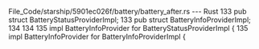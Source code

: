 File_Code/starship/5901ec026f/battery/battery_after.rs --- Rust
133 pub struct BatteryStatusProviderImpl;                                                                                                                    133 pub struct BatteryInfoProviderImpl;
134                                                                                                                                                          134 
135 impl BatteryInfoProvider for BatteryStatusProviderImpl {                                                                                                 135 impl BatteryInfoProvider for BatteryInfoProviderImpl {

